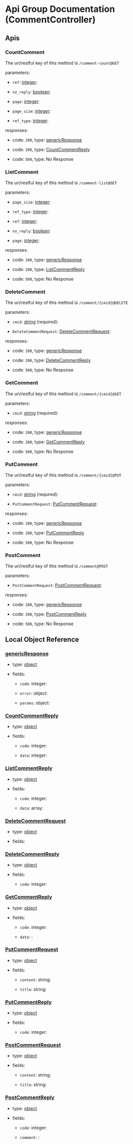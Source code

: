 
# Api Group Documentation (CommentController)

<!--beg l desc_CommentController -->

<!--end l-->

## Apis


### CountComment

The uri/restful key of this method is `/comment-count@GET`

<!--beg l desc_CountComment -->

<!--end l-->

parameters:

+ `ref`: [integer](#integer): 
    <!--beg l desc_CountComment_params_ref -->
    
    <!--end l-->


+ `no_reply`: [boolean](#boolean): 
    <!--beg l desc_CountComment_params_no_reply -->
    
    <!--end l-->


+ `page`: [integer](#integer): 
    <!--beg l desc_CountComment_params_page -->
    
    <!--end l-->


+ `page_size`: [integer](#integer): 
    <!--beg l desc_CountComment_params_page_size -->
    
    <!--end l-->


+ `ref_type`: [integer](#integer): 
    <!--beg l desc_CountComment_params_ref_type -->
    
    <!--end l-->


responses:

+ code: `200`, type: [genericResponse](#genericResponse)
    <!--beg l desc_CountComment_response_200_[genericResponse](#genericResponse) -->
    
    <!--end l-->


+ code: `200`, type: [CountCommentReply](#CountCommentReply)
    <!--beg l desc_CountComment_response_200_[CountCommentReply](#CountCommentReply) -->
    
    <!--end l-->


+ code: `500`, type: No Response
    <!--beg l desc_CountComment_response_500_No Response -->
    
    <!--end l-->




### ListComment

The uri/restful key of this method is `/comment-list@GET`

<!--beg l desc_ListComment -->

<!--end l-->

parameters:

+ `page_size`: [integer](#integer): 
    <!--beg l desc_ListComment_params_page_size -->
    
    <!--end l-->


+ `ref_type`: [integer](#integer): 
    <!--beg l desc_ListComment_params_ref_type -->
    
    <!--end l-->


+ `ref`: [integer](#integer): 
    <!--beg l desc_ListComment_params_ref -->
    
    <!--end l-->


+ `no_reply`: [boolean](#boolean): 
    <!--beg l desc_ListComment_params_no_reply -->
    
    <!--end l-->


+ `page`: [integer](#integer): 
    <!--beg l desc_ListComment_params_page -->
    
    <!--end l-->


responses:

+ code: `200`, type: [genericResponse](#genericResponse)
    <!--beg l desc_ListComment_response_200_[genericResponse](#genericResponse) -->
    
    <!--end l-->


+ code: `200`, type: [ListCommentReply](#ListCommentReply)
    <!--beg l desc_ListComment_response_200_[ListCommentReply](#ListCommentReply) -->
    
    <!--end l-->


+ code: `500`, type: No Response
    <!--beg l desc_ListComment_response_500_No Response -->
    
    <!--end l-->




### DeleteComment

The uri/restful key of this method is `/comment/{cmid}@DELETE`

<!--beg l desc_DeleteComment -->

<!--end l-->

parameters:

+ `cmid`: [string](#string) (required): 
    <!--beg l desc_DeleteComment_params_cmid -->
    
    <!--end l-->


+ `DeleteCommentRequest`: [DeleteCommentRequest](#DeleteCommentRequest): 
    <!--beg l desc_DeleteComment_params_DeleteCommentRequest -->
    
    <!--end l-->


responses:

+ code: `200`, type: [genericResponse](#genericResponse)
    <!--beg l desc_DeleteComment_response_200_[genericResponse](#genericResponse) -->
    
    <!--end l-->


+ code: `200`, type: [DeleteCommentReply](#DeleteCommentReply)
    <!--beg l desc_DeleteComment_response_200_[DeleteCommentReply](#DeleteCommentReply) -->
    
    <!--end l-->


+ code: `500`, type: No Response
    <!--beg l desc_DeleteComment_response_500_No Response -->
    
    <!--end l-->




### GetComment

The uri/restful key of this method is `/comment/{cmid}@GET`

<!--beg l desc_GetComment -->

<!--end l-->

parameters:

+ `cmid`: [string](#string) (required): 
    <!--beg l desc_GetComment_params_cmid -->
    
    <!--end l-->


responses:

+ code: `200`, type: [genericResponse](#genericResponse)
    <!--beg l desc_GetComment_response_200_[genericResponse](#genericResponse) -->
    
    <!--end l-->


+ code: `200`, type: [GetCommentReply](#GetCommentReply)
    <!--beg l desc_GetComment_response_200_[GetCommentReply](#GetCommentReply) -->
    
    <!--end l-->


+ code: `500`, type: No Response
    <!--beg l desc_GetComment_response_500_No Response -->
    
    <!--end l-->




### PutComment

The uri/restful key of this method is `/comment/{cmid}@PUT`

<!--beg l desc_PutComment -->

<!--end l-->

parameters:

+ `cmid`: [string](#string) (required): 
    <!--beg l desc_PutComment_params_cmid -->
    
    <!--end l-->


+ `PutCommentRequest`: [PutCommentRequest](#PutCommentRequest): 
    <!--beg l desc_PutComment_params_PutCommentRequest -->
    
    <!--end l-->


responses:

+ code: `200`, type: [genericResponse](#genericResponse)
    <!--beg l desc_PutComment_response_200_[genericResponse](#genericResponse) -->
    
    <!--end l-->


+ code: `200`, type: [PutCommentReply](#PutCommentReply)
    <!--beg l desc_PutComment_response_200_[PutCommentReply](#PutCommentReply) -->
    
    <!--end l-->


+ code: `500`, type: No Response
    <!--beg l desc_PutComment_response_500_No Response -->
    
    <!--end l-->




### PostComment

The uri/restful key of this method is `/comment@POST`

<!--beg l desc_PostComment -->

<!--end l-->

parameters:

+ `PostCommentRequest`: [PostCommentRequest](#PostCommentRequest): 
    <!--beg l desc_PostComment_params_PostCommentRequest -->
    
    <!--end l-->


responses:

+ code: `200`, type: [genericResponse](#genericResponse)
    <!--beg l desc_PostComment_response_200_[genericResponse](#genericResponse) -->
    
    <!--end l-->


+ code: `200`, type: [PostCommentReply](#PostCommentReply)
    <!--beg l desc_PostComment_response_200_[PostCommentReply](#PostCommentReply) -->
    
    <!--end l-->


+ code: `500`, type: No Response
    <!--beg l desc_PostComment_response_500_No Response -->
    
    <!--end l-->




## Local Object Reference




### [genericResponse](./ObjectModelSpec.md#genericResponse)

+ type: [object](#genericResponse)

+ fields:
    
    + `code`: integer: 
        <!--beg l desc_{{object_name}}_code -->
        
        <!--end l-->

    + `error`: object: 
        <!--beg l desc_{{object_name}}_error -->
        
        <!--end l-->

    + `params`: object: 
        <!--beg l desc_{{object_name}}_params -->
        
        <!--end l-->

    
### [CountCommentReply](./ObjectModelSpec.md#CountCommentReply)

+ type: [object](#CountCommentReply)

+ fields:
    
    + `code`: integer: 
        <!--beg l desc_{{object_name}}_code -->
        
        <!--end l-->

    + `data`: integer: 
        <!--beg l desc_{{object_name}}_data -->
        
        <!--end l-->

    
### [ListCommentReply](./ObjectModelSpec.md#ListCommentReply)

+ type: [object](#ListCommentReply)

+ fields:
    
    + `code`: integer: 
        <!--beg l desc_{{object_name}}_code -->
        
        <!--end l-->

    + `data`: array: 
        <!--beg l desc_{{object_name}}_data -->
        
        <!--end l-->

    
### [DeleteCommentRequest](./ObjectModelSpec.md#DeleteCommentRequest)

+ type: [object](#DeleteCommentRequest)

+ fields:
    
    
### [DeleteCommentReply](./ObjectModelSpec.md#DeleteCommentReply)

+ type: [object](#DeleteCommentReply)

+ fields:
    
    + `code`: integer: 
        <!--beg l desc_{{object_name}}_code -->
        
        <!--end l-->

    
### [GetCommentReply](./ObjectModelSpec.md#GetCommentReply)

+ type: [object](#GetCommentReply)

+ fields:
    
    + `code`: integer: 
        <!--beg l desc_{{object_name}}_code -->
        
        <!--end l-->

    + `data`: : 
        <!--beg l desc_{{object_name}}_data -->
        
        <!--end l-->

    
### [PutCommentRequest](./ObjectModelSpec.md#PutCommentRequest)

+ type: [object](#PutCommentRequest)

+ fields:
    
    + `content`: string: 
        <!--beg l desc_{{object_name}}_content -->
        
        <!--end l-->

    + `title`: string: 
        <!--beg l desc_{{object_name}}_title -->
        
        <!--end l-->

    
### [PutCommentReply](./ObjectModelSpec.md#PutCommentReply)

+ type: [object](#PutCommentReply)

+ fields:
    
    + `code`: integer: 
        <!--beg l desc_{{object_name}}_code -->
        
        <!--end l-->

    
### [PostCommentRequest](./ObjectModelSpec.md#PostCommentRequest)

+ type: [object](#PostCommentRequest)

+ fields:
    
    + `content`: string: 
        <!--beg l desc_{{object_name}}_content -->
        
        <!--end l-->

    + `title`: string: 
        <!--beg l desc_{{object_name}}_title -->
        
        <!--end l-->

    
### [PostCommentReply](./ObjectModelSpec.md#PostCommentReply)

+ type: [object](#PostCommentReply)

+ fields:
    
    + `code`: integer: 
        <!--beg l desc_{{object_name}}_code -->
        
        <!--end l-->

    + `comment`: : 
        <!--beg l desc_{{object_name}}_comment -->
        
        <!--end l-->

    


